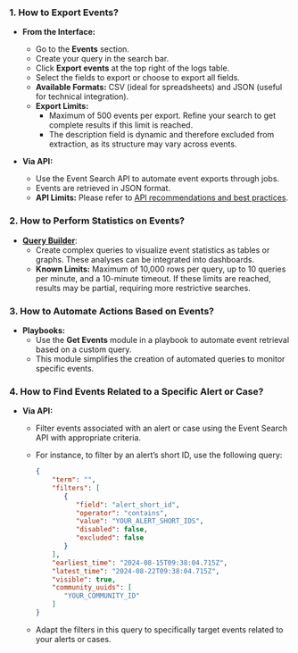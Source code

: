 ### 1. **How to Export Events?**

- **From the Interface:**
    - Go to the **Events** section.
    - Create your query in the search bar.
    - Click **Export events** at the top right of the logs table.
    - Select the fields to export or choose to export all fields.
    - **Available Formats:** CSV (ideal for spreadsheets) and JSON (useful for technical integration).
    - **Export Limits:** 
        - Maximum of 500 events per export. Refine your search to get complete results if this limit is reached.
        - The description field is dynamic and therefore excluded from extraction, as its structure may vary across events.

- **Via API:**
    - Use the Event Search API to automate event exports through jobs.
    - Events are retrieved in JSON format.
    - **API Limits:** Please refer to [API recommendations and best practices](/xdr/FAQ.md#4-recommendations-and-best-practices).


### 2. **How to Perform Statistics on Events?**

- [**Query Builder**](/xdr/features/investigate/query_builder.md):
    - Create complex queries to visualize event statistics as tables or graphs. These analyses can be integrated into dashboards.
    - **Known Limits:** Maximum of 10,000 rows per query, up to 10 queries per minute, and a 10-minute timeout. If these limits are reached, results may be partial, requiring more restrictive searches.


### 3. **How to Automate Actions Based on Events?**

- **Playbooks:**
    - Use the **Get Events** module in a playbook to automate event retrieval based on a custom query.
    - This module simplifies the creation of automated queries to monitor specific events.


### 4. **How to Find Events Related to a Specific Alert or Case?**

- **Via API:**
    - Filter events associated with an alert or case using the Event Search API with appropriate criteria.
    - For instance, to filter by an alert’s short ID, use the following query:

        ```json
        {
            "term": "",
            "filters": [
               {
                  "field": "alert_short_id",
                  "operator": "contains",
                  "value": "YOUR_ALERT_SHORT_IDS",
                  "disabled": false,
                  "excluded": false
               }
            ],
            "earliest_time": "2024-08-15T09:38:04.715Z",
            "latest_time": "2024-08-22T09:38:04.715Z",
            "visible": true,
            "community_uuids": [
               "YOUR_COMMUNITY_ID"
            ]
        }
        ```

    - Adapt the filters in this query to specifically target events related to your alerts or cases.
